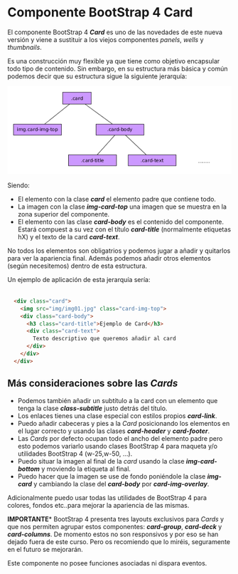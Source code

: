 
# Componente BootStrap 4 Card

El componente BootStrap 4 ***Card*** es uno de las novedades de este nueva versión y viene a sustituir a los viejos componentes *panels*, *wells* y *thumbnails*.


Es una construcción muy flexible ya que tiene como objetivo encapsular todo tipo de contenido. Sin embargo, en su estructura más básica y común podemos decir que su estructura sigue la siguiente jerarquía:


![Estructura del DOM del componente CARD](card_DOM.png)

Siendo:

* El elemento con la clase ***card*** el elemento padre que contiene todo.
* La imagen con la clase ***img-card-top*** una imagen que se muestra en la zona superior del componente.
* El elemento con las clase ***card-body*** es el contenido del componente. Estará compuest a su vez con el título ***card-title*** (normalmente etiquetas hX) y el texto de la card ***card-text***.

No todos los elementos son obligatrios y podemos jugar a añadir y quitarlos para ver la apariencia final. Además podemos añadir otros elementos (según necesitemos) dentro de esta estructura.

Un ejemplo de aplicación de esta jerarquía sería:

```html

  <div class="card">
    <img src="img/img01.jpg" class="card-img-top">
    <div class="card-body">
      <h3 class="card-title">Ejemplo de Card</h3>
      <div class="card-text">
        Texto descriptivo que queremos añadir al card
      </div>
    </div>
  </div>
```

## Más consideraciones sobre las *Cards*

* Podemos también añadir un subtítulo a la card con un elemento que tenga la clase ***class-subtitle*** justo detrás del título.
* Los enlaces tienes una clase especial con estilos propios ***card-link***.
* Puedo añadir cabeceras y pies a la *Card* posicionando los elementos en el lugar correcto y usando las clases ***card-header*** y ***card-footer***.
* Las *Cards* por defecto ocupan todo el ancho del elemento padre pero esto podemos variarlo usando clases BootStrap 4 para maqueta y/o utilidades BootStrap 4 (w-25,w-50, ...).
* Puedo situar la imagen al final de la *card* usando la clase ***img-card-bottom*** y moviendo la etiqueta al final.
* Puedo hacer que la imagen se use de fondo poniéndole la clase ***img-card*** y cambiando la clase del ***card-body*** por ***card-img-overlay***.


Adicionalmente puedo usar todas las utilidades de BootStrap 4 para colores, fondos etc..para mejorar la apariencia de las mismas.

**IMPORTANTE*** BootStrap 4 presenta tres layouts exclusivos para *Cards* y que nos permiten agrupar estos componentes: ***card-group***, ***card-deck*** y ***card-columns***. De momento estos no son responsivos y por eso se han dejado fuera de este curso. Pero os recomiendo que lo miréis, seguramente en el futuro se mejorarán.

Este componente no posee funciones asociadas ni dispara eventos.
